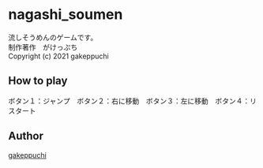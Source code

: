 # nagashi_soumen<br>
流しそうめんのゲームです。<br>
制作著作　がけっぷち<br>
Copyright (c) 2021 gakeppuchi<br>

## How to play<br>
ボタン１：ジャンプ　ボタン２：右に移動　ボタン３：左に移動　ボタン４：リスタート<br>

## Author <br>
[gakeppuchi](https://twitter.com/X79nx8rcmAmMqJS) <br>
